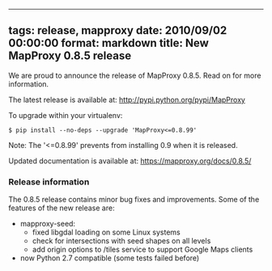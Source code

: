 
---
tags: release, mapproxy
date: 2010/09/02 00:00:00
format: markdown
title: New MapProxy 0.8.5 release
---

We are proud to announce the release of MapProxy 0.8.5. Read on for more information.

The latest release is available at: <http://pypi.python.org/pypi/MapProxy>

To upgrade within your virtualenv:

    $ pip install --no-deps --upgrade 'MapProxy<=0.8.99'

Note: The '<=0.8.99' prevents from installing 0.9 when it is released.

Updated documentation is available at: <https://mapproxy.org/docs/0.8.5/>

### Release information ###

The 0.8.5 release contains minor bug fixes and improvements.
Some of the features of the new release are:

  - mapproxy-seed:
    - fixed libgdal loading on some Linux systems
    - check for intersections with seed shapes on all levels
    - add origin options to /tiles service to support Google Maps clients
  - now Python 2.7 compatible (some tests failed before)
